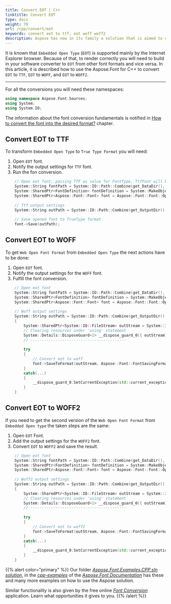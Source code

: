 ```yaml
---
title: Convert EOT | C++
linktitle: Convert EOT
type: docs
weight: 70
url: /cpp/convert/eot
keywords: convert eot to ttf, eot woff woff2
description: Aspose has now in its family a solution that is aimed to convert different font formats. Here you will find examples of how to convert EOT fonts.
---
```


It is known that `Embedded Open Type` (`EOT`) is supported mainly by the Internet Explorer browser. Because of that, to render correctly you will need to build in your software converter to `EOT` from other font formats and vice versa. In this article, it is described how to use the Aspose.Font for C++ to convert `EOT` to `TTF`, `EOT` to `WOFF`, and `EOT` to `WOFF2`.
_____________

For all the conversions you will need these namespaces:

```C++
using namespace Aspose.Font.Sources;
using System;
using System.IO;
```

The information about the font conversion fundamentals is notified in [How to convert the font into the desired format?](https://docs.aspose.com//font/cpp/convert/#how-to-convert-the-font-into-the-desired-format) chapter.

## Convert EOT to TTF

To transform `Embedded Open Type` to `True Type Format` you will need:
1. Open `EOT` font.
2. Notify the output settings for `TTF` font.
3. Run the fon conversion.

```C++
    // Open eot font, passing TTF as value for FontType, TtfFont will be returned as result of call Font.Open()
    System::String fontPath = System::IO::Path::Combine(get_DataDir(), u"LoraRegular.eot");
    System::SharedPtr<FontDefinition> fontDefinition = System::MakeObject<FontDefinition>(Aspose::Font::FontType::TTF, System::MakeObject<FontFileDefinition>(System::MakeObject<FileSystemStreamSource>(fontPath)));
    System::SharedPtr<Aspose::Font::Font> font = Aspose::Font::Font::Open(fontDefinition);
    
    // Ttf output settings
    System::String outPath = System::IO::Path::Combine(get_OutputDir(), u"EotToTtf_out1.ttf");
    
    // Save opened font to TrueType format
    font->Save(outPath);
```

## Convert EOT to WOFF
To get `Web Open Font Format` from `Embedded Open Type` the next actions have to be done:

1. Open `EOT` font.
2. Notify the output settings for the `WOFF` font.
3. Fulfill the font conversion.

```C++
    // Open eot font
    System::String fontPath = System::IO::Path::Combine(get_DataDir(), u"LoraRegular.eot");
    System::SharedPtr<FontDefinition> fontDefinition = System::MakeObject<FontDefinition>(Aspose::Font::FontType::TTF, System::MakeObject<FontFileDefinition>(System::MakeObject<FileSystemStreamSource>(fontPath)));
    System::SharedPtr<Aspose::Font::Font> font = Aspose::Font::Font::Open(fontDefinition);
    
    // Woff output settings
    System::String outPath = System::IO::Path::Combine(get_OutputDir(), u"EotToWoff_out3.woff");
    {
        System::SharedPtr<System::IO::FileStream> outStream = System::IO::File::Create(outPath);
        // Clearing resources under 'using' statement
        System::Details::DisposeGuard<1> __dispose_guard_0({ outStream});
        // ------------------------------------------
        
        try
        {
            // Convert eot to woff
            font->SaveToFormat(outStream, Aspose::Font::FontSavingFormats::WOFF);
        }
        catch(...)
        {
            __dispose_guard_0.SetCurrentException(std::current_exception());
        }
    }
```

## Convert EOT to WOFF2

If you need to get the second version of the `Web Open Font Format` from `Embedded Open type` the taken steps are the same:
1. Open `EOT` Font.
2. Add the output settings for the `WOFF2` font.
3. Convert `EOT` to `WOFF2` and save the result.

```C++
    // Open eot font
    System::String fontPath = System::IO::Path::Combine(get_DataDir(), u"LoraRegular.eot");
    System::SharedPtr<FontDefinition> fontDefinition = System::MakeObject<FontDefinition>(Aspose::Font::FontType::TTF, System::MakeObject<FontFileDefinition>(System::MakeObject<FileSystemStreamSource>(fontPath)));
    System::SharedPtr<Aspose::Font::Font> font = Aspose::Font::Font::Open(fontDefinition);
    
    // Woff2 output settings
    System::String outPath = System::IO::Path::Combine(get_OutputDir(), u"EotToWoff2_out4.woff2");
    {
        System::SharedPtr<System::IO::FileStream> outStream = System::IO::File::Create(outPath);
        // Clearing resources under 'using' statement
        System::Details::DisposeGuard<1> __dispose_guard_0({ outStream});
        // ------------------------------------------
        
        try
        {
            // Convert eot to woff2
            font->SaveToFormat(outStream, Aspose::Font::FontSavingFormats::WOFF2);
        }
        catch(...)
        {
            __dispose_guard_0.SetCurrentException(std::current_exception());
        }
    }
```

{{% alert color="primary" %}}
Our folder [*Aspose.Font.Examples.CPP.sln solution*](https://github.com/aspose-font/Aspose.Font-Documentation/tree/master/cpp-examples), in the [*cpp-examples*](https://github.com/aspose-font/Aspose.Font-Documentation/tree/master/cpp-examples) of the [*Aspose.Font Documentation*](https://github.com/aspose-font/Aspose.Font-Documentation) has these and many more examples on how to use the Aspose solution.

Similar functionality is also given by the free online [*Font Conversion*](https://products.aspose.app/font/conversion) application. Learn what opportunities it gives to you.
{{% /alert %}}
